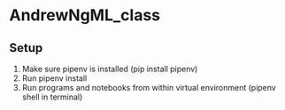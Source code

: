# AndrewNgML_class

## Setup
1. Make sure pipenv is installed (pip install pipenv)
2. Run pipenv install 
3. Run programs and notebooks from within virtual environment (pipenv shell in terminal)